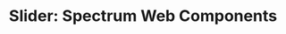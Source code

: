 ---
layout: examples.njk
title: 'Slider: Spectrum Web Components'
displayName: Slider
componentName: slider
componentHeading: sp-slider
tags:
- component-examples
---